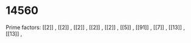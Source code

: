 # 14560

Prime factors: [[2]] , [[2]] , [[2]] , [[2]] , [[2]] , [[5]] , [[91]] , [[7]] , [[13]] , [[13]] , 